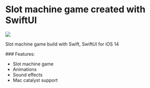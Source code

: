 #  Slot machine game created with SwiftUI

<div>
<img src="./Slot Machine/Slot Machine/1.jpeg, width="600">
</div>

Slot machine game build with Swift, SwiftUI for iOS 14

### Features:

- Slot machine game
- Animations
- Sound effects
- Mac catalyst support

